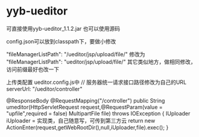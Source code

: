 # yyb-ueditor

可直接使用yyb-ueditor_1.1.2.jar
也可以使用源码

config.json可以放到classpath下，要做小修改

"fileManagerListPath": "/ueditor/jsp/upload/file/"
修改为
"fileManagerListPath": "ueditor/jsp/upload/file/"
其它类似地方，做相同修改，访问前缀最好也改一下


上传类配置
ueditor.config.js中
  // 服务器统一请求接口路径修改为自己的URL
serverUrl: "/ueditor/controller"

@ResponseBody
@RequestMapping("/controller")
public String umeditor(HttpServletRequest request,@RequestParam(value = "upfile",required = false) MultipartFile file) throws IOException {
    IUploader iUploader = 实现类，自己随意写，可传到第三方云
    return new ActionEnter(request,getWebRootDir(),null,iUploader,file).exec();
}
